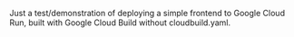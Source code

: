 Just a test/demonstration of deploying a simple frontend to Google Cloud Run, built with Google Cloud Build without cloudbuild.yaml.
